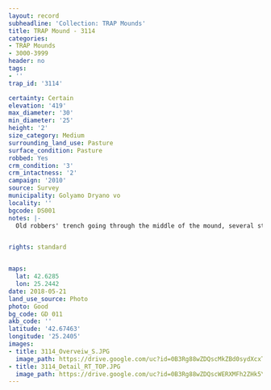 ```yaml
---
layout: record
subheadline: 'Collection: TRAP Mounds'
title: TRAP Mound - 3114
categories:
- TRAP Mounds
- 3000-3999
header: no
tags:
- ''
trap_id: '3114'

certainty: Certain
elevation: '419'
max_diameter: '30'
min_diameter: '25'
height: '2'
size_category: Medium
surrounding_land_use: Pasture
surface_condition: Pasture
robbed: Yes
crm_condition: '3'
crm_intactness: '2'
campaign: '2010'
source: Survey
municipality: Golyamo Dryano vo
locality: ''
bgcode: DS001
notes: |-
  Old robbers' trench going through the middle of the mound, several stones on the top, looks like already excavated - Kiotv?.


rights: standard


maps:
  lat: 42.6285
  lon: 25.2442
date: 2018-05-21
land_use_source: Photo
photo: Good
bg_code: GD 011
akb_code: ''
latitude: '42.67463'
longitude: '25.2405'
images:
- title: 3114_Overveiw_S.JPG
  image_path: https://drive.google.com/uc?id=0B3Rg88wZDQscMkZBd0sydXcxTW8
- title: 3114_Detail_RT_TOP.JPG
  image_path: https://drive.google.com/uc?id=0B3Rg88wZDQscWERXMFh2ZHk5YVE
---
```

